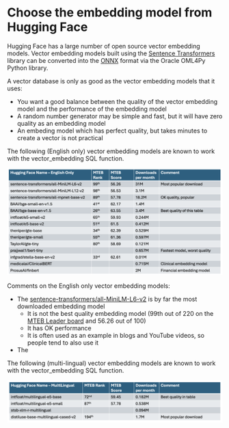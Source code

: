# Choose the embedding model from Hugging Face

Hugging Face has a large number of open source vector embedding models.  Vector embedding models built using the [Sentence Transformers](https://sbert.net/) library can be converted into the [ONNX](https://onnx.ai/) format via the Oracle OML4Py Python library. 

A vector database is only as good as the vector embedding models that it uses:
- You want a good balance between the quality of the vector embedding model and the performance of the embedding model
- A random number generator may be simple and fast, but it will have zero quality as an embedding model
- An embeding model which has perfect quality, but takes minutes to create a vector is not practical
 
    
The following (English only) vector embedding models are known to work with the vector_embedding SQL function.

<img src="../Getting%20Started/images/ONNX_English_only_embedding.png" width="768" alt="English only embedding model"/>

Comments on the English only vector embedding models:
- The [sentence-transformers/all-MiniLM-L6-v2](https://huggingface.co/sentence-transformers/all-MiniLM-L6-v2) is by far the most downloaded embedding model
  - It is not the best quality embedding model (99th out of 220 on the [MTEB Leader board](https://huggingface.co/spaces/mteb/leaderboard) and 56.26 out of 100)
  - It has OK performance
  - It is often used as an example in blogs and YouTube videos, so people tend to also use it 
- The 

The following (multi-lingual) vector embedding models are known to work with the vector_embedding SQL function.

<img src="../Getting%20Started/images/ONNX_Multilingual_embedding.png" width="768" alt="English only embedding model"/>




